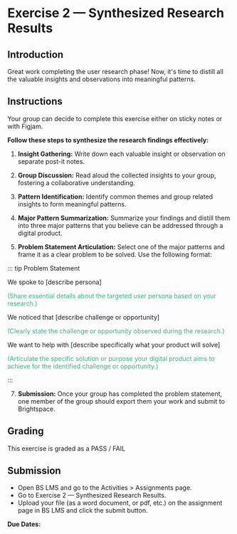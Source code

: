 # Exercise 2 — Synthesized Research Results

## Introduction

Great work completing the user research phase! Now, it's time to distill all the valuable insights and observations into meaningful patterns.

## Instructions

Your group can decide to complete this exercise either on sticky notes or with Figjam.

**Follow these steps to synthesize the research findings effectively:**

1. **Insight Gathering:** Write down each valuable insight or observation on separate post-it notes.

2. **Group Discussion:** Read aloud the collected insights to your group, fostering a collaborative understanding.

3. **Pattern Identification:** Identify common themes and group related insights to form meaningful patterns.

4. **Major Pattern Summarization:** Summarize your findings and distill them into three major patterns that you believe can be addressed through a digital product.

5. **Problem Statement Articulation:** Select one of the major patterns and frame it as a clear problem to be solved. Use the following format:

::: tip Problem Statement

We spoke to <span text="_____________________"></span> [describe persona]

<span style="color:#3eaf7c; font-size: 14px;">(Share essential details about the targeted user persona based on your research.)</span>

We noticed that <span text="_____________________"></span> [describe challenge or opportunity]

<span style="color:#3eaf7c; font-size: 14px;">(Clearly state the challenge or opportunity observed during the research.)</span>

We want to help with <span text="_____________________"></span> [describe specifically what your product will solve]

<span style="color:#3eaf7c; font-size: 14px;">(Articulate the specific solution or purpose your digital product aims to achieve for the identified challenge or opportunity.)</span>

:::

7.  **Submission:** Once your group has completed the problem statement, one member of the group should export them your work and submit to Brightspace.

## Grading

This exercise is graded as a PASS / FAIL

## Submission

- Open BS LMS and go to the Activities > Assignments page.
- Go to Exercise 2 — Synthesized Research Results.
- Upload your file (as a word document, or pdf, etc.) on the assignment page in BS LMS and click the submit button.

**Due Dates:**

<Badge text="Section 010: Thursday ______________ @7:00pm" />
<Badge type="error" text="Section 020: Thursday ______________ @5:00pm" />
